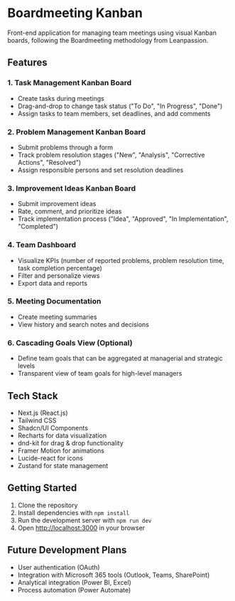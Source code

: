 # Boardmeeting Kanban

Front-end application for managing team meetings using visual Kanban boards, following the Boardmeeting methodology from Leanpassion.

## Features

### 1. Task Management Kanban Board
- Create tasks during meetings
- Drag-and-drop to change task status ("To Do", "In Progress", "Done")
- Assign tasks to team members, set deadlines, and add comments

### 2. Problem Management Kanban Board
- Submit problems through a form
- Track problem resolution stages ("New", "Analysis", "Corrective Actions", "Resolved")
- Assign responsible persons and set resolution deadlines

### 3. Improvement Ideas Kanban Board
- Submit improvement ideas
- Rate, comment, and prioritize ideas
- Track implementation process ("Idea", "Approved", "In Implementation", "Completed")

### 4. Team Dashboard
- Visualize KPIs (number of reported problems, problem resolution time, task completion percentage)
- Filter and personalize views
- Export data and reports

### 5. Meeting Documentation
- Create meeting summaries
- View history and search notes and decisions

### 6. Cascading Goals View (Optional)
- Define team goals that can be aggregated at managerial and strategic levels
- Transparent view of team goals for high-level managers

## Tech Stack

- Next.js (React.js)
- Tailwind CSS
- Shadcn/UI Components
- Recharts for data visualization
- dnd-kit for drag & drop functionality
- Framer Motion for animations
- Lucide-react for icons
- Zustand for state management

## Getting Started

1. Clone the repository
2. Install dependencies with `npm install`
3. Run the development server with `npm run dev`
4. Open [http://localhost:3000](http://localhost:3000) in your browser

## Future Development Plans

- User authentication (OAuth)
- Integration with Microsoft 365 tools (Outlook, Teams, SharePoint)
- Analytical integration (Power BI, Excel)
- Process automation (Power Automate)
